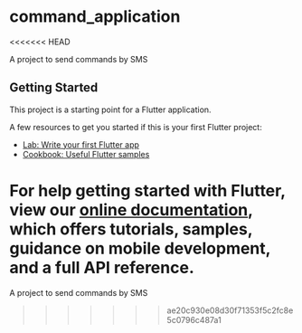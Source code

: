 # command_application
<<<<<<< HEAD

A project to send commands by SMS

## Getting Started

This project is a starting point for a Flutter application.

A few resources to get you started if this is your first Flutter project:

- [Lab: Write your first Flutter app](https://flutter.dev/docs/get-started/codelab)
- [Cookbook: Useful Flutter samples](https://flutter.dev/docs/cookbook)

For help getting started with Flutter, view our
[online documentation](https://flutter.dev/docs), which offers tutorials,
samples, guidance on mobile development, and a full API reference.
=======
A project to send commands by SMS
>>>>>>> ae20c930e08d30f71353f5c2fc8e5c0796c487a1
